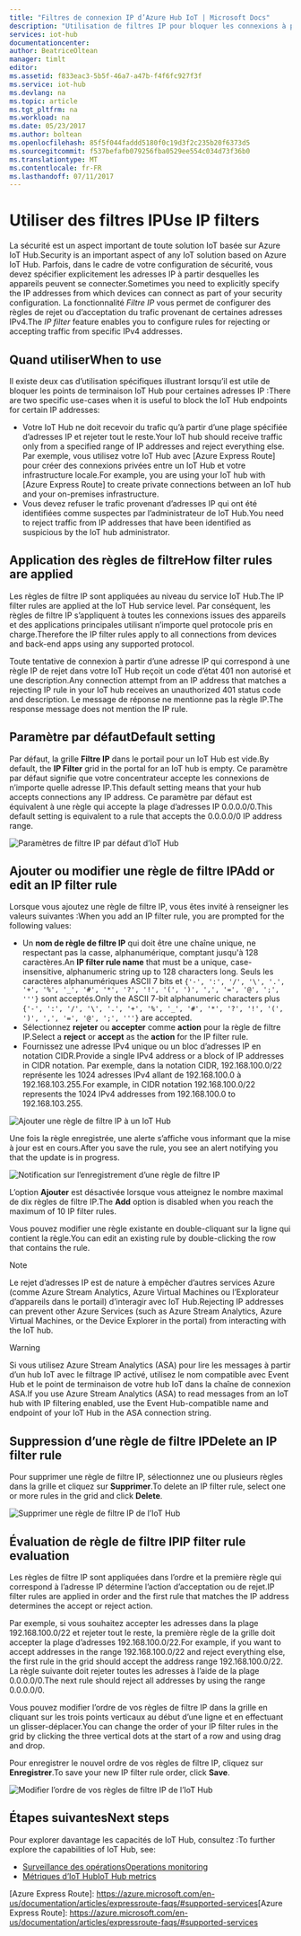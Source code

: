 ```yaml
---
title: "Filtres de connexion IP d’Azure Hub IoT | Microsoft Docs"
description: "Utilisation de filtres IP pour bloquer les connexions à partir d’adresses IP spécifiques pour votre Azure IoT Hub. Vous pouvez bloquer les connexions à partir d’adresses IP individuelles ou de plages d’adresses IP."
services: iot-hub
documentationcenter: 
author: BeatriceOltean
manager: timlt
editor: 
ms.assetid: f833eac3-5b5f-46a7-a47b-f4f6fc927f3f
ms.service: iot-hub
ms.devlang: na
ms.topic: article
ms.tgt_pltfrm: na
ms.workload: na
ms.date: 05/23/2017
ms.author: boltean
ms.openlocfilehash: 85f5f044faddd5180f0c19d3f2c235b20f6373d5
ms.sourcegitcommit: f537befafb079256fba0529ee554c034d73f36b0
ms.translationtype: MT
ms.contentlocale: fr-FR
ms.lasthandoff: 07/11/2017
---
```

# <a name="use-ip-filters"></a><span data-ttu-id="5d55a-104">Utiliser des filtres IP</span><span class="sxs-lookup"><span data-stu-id="5d55a-104">Use IP filters</span></span>

<span data-ttu-id="5d55a-105">La sécurité est un aspect important de toute solution IoT basée sur Azure IoT Hub.</span><span class="sxs-lookup"><span data-stu-id="5d55a-105">Security is an important aspect of any IoT solution based on Azure IoT Hub.</span></span> <span data-ttu-id="5d55a-106">Parfois, dans le cadre de votre configuration de sécurité, vous devez spécifier explicitement les adresses IP à partir desquelles les appareils peuvent se connecter.</span><span class="sxs-lookup"><span data-stu-id="5d55a-106">Sometimes you need to explicitly specify the IP addresses from which devices can connect as part of your security configuration.</span></span> <span data-ttu-id="5d55a-107">La fonctionnalité _Filtre IP_ vous permet de configurer des règles de rejet ou d’acceptation du trafic provenant de certaines adresses IPv4.</span><span class="sxs-lookup"><span data-stu-id="5d55a-107">The _IP filter_ feature enables you to configure rules for rejecting or accepting traffic from specific IPv4 addresses.</span></span>

## <a name="when-to-use"></a><span data-ttu-id="5d55a-108">Quand utiliser</span><span class="sxs-lookup"><span data-stu-id="5d55a-108">When to use</span></span>

<span data-ttu-id="5d55a-109">Il existe deux cas d’utilisation spécifiques illustrant lorsqu’il est utile de bloquer les points de terminaison IoT Hub pour certaines adresses IP :</span><span class="sxs-lookup"><span data-stu-id="5d55a-109">There are two specific use-cases when it is useful to block the IoT Hub endpoints for certain IP addresses:</span></span>

- <span data-ttu-id="5d55a-110">Votre IoT Hub ne doit recevoir du trafic qu’à partir d’une plage spécifiée d’adresses IP et rejeter tout le reste.</span><span class="sxs-lookup"><span data-stu-id="5d55a-110">Your IoT hub should receive traffic only from a specified range of IP addresses and reject everything else.</span></span> <span data-ttu-id="5d55a-111">Par exemple, vous utilisez votre IoT Hub avec [Azure Express Route] pour créer des connexions privées entre un IoT Hub et votre infrastructure locale.</span><span class="sxs-lookup"><span data-stu-id="5d55a-111">For example, you are using your IoT hub with [Azure Express Route] to create private connections between an IoT hub and your on-premises infrastructure.</span></span>
- <span data-ttu-id="5d55a-112">Vous devez refuser le trafic provenant d’adresses IP qui ont été identifiées comme suspectes par l’administrateur de IoT Hub.</span><span class="sxs-lookup"><span data-stu-id="5d55a-112">You need to reject traffic from IP addresses that have been identified as suspicious by the IoT hub administrator.</span></span>

## <a name="how-filter-rules-are-applied"></a><span data-ttu-id="5d55a-113">Application des règles de filtre</span><span class="sxs-lookup"><span data-stu-id="5d55a-113">How filter rules are applied</span></span>

<span data-ttu-id="5d55a-114">Les règles de filtre IP sont appliquées au niveau du service IoT Hub.</span><span class="sxs-lookup"><span data-stu-id="5d55a-114">The IP filter rules are applied at the IoT Hub service level.</span></span> <span data-ttu-id="5d55a-115">Par conséquent, les règles de filtre IP s’appliquent à toutes les connexions issues des appareils et des applications principales utilisant n’importe quel protocole pris en charge.</span><span class="sxs-lookup"><span data-stu-id="5d55a-115">Therefore the IP filter rules apply to all connections from devices and back-end apps using any supported protocol.</span></span>

<span data-ttu-id="5d55a-116">Toute tentative de connexion à partir d’une adresse IP qui correspond à une règle IP de rejet dans votre IoT Hub reçoit un code d’état 401 non autorisé et une description.</span><span class="sxs-lookup"><span data-stu-id="5d55a-116">Any connection attempt from an IP address that matches a rejecting IP rule in your IoT hub receives an unauthorized 401 status code and description.</span></span> <span data-ttu-id="5d55a-117">Le message de réponse ne mentionne pas la règle IP.</span><span class="sxs-lookup"><span data-stu-id="5d55a-117">The response message does not mention the IP rule.</span></span>

## <a name="default-setting"></a><span data-ttu-id="5d55a-118">Paramètre par défaut</span><span class="sxs-lookup"><span data-stu-id="5d55a-118">Default setting</span></span>

<span data-ttu-id="5d55a-119">Par défaut, la grille **Filtre IP** dans le portail pour un IoT Hub est vide.</span><span class="sxs-lookup"><span data-stu-id="5d55a-119">By default, the **IP Filter** grid in the portal for an IoT hub is empty.</span></span> <span data-ttu-id="5d55a-120">Ce paramètre par défaut signifie que votre concentrateur accepte les connexions de n’importe quelle adresse IP.</span><span class="sxs-lookup"><span data-stu-id="5d55a-120">This default setting means that your hub accepts connections any IP address.</span></span> <span data-ttu-id="5d55a-121">Ce paramètre par défaut est équivalent à une règle qui accepte la plage d’adresses IP 0.0.0.0/0.</span><span class="sxs-lookup"><span data-stu-id="5d55a-121">This default setting is equivalent to a rule that accepts the 0.0.0.0/0 IP address range.</span></span>

![Paramètres de filtre IP par défaut d’IoT Hub][img-ip-filter-default]

## <a name="add-or-edit-an-ip-filter-rule"></a><span data-ttu-id="5d55a-123">Ajouter ou modifier une règle de filtre IP</span><span class="sxs-lookup"><span data-stu-id="5d55a-123">Add or edit an IP filter rule</span></span>

<span data-ttu-id="5d55a-124">Lorsque vous ajoutez une règle de filtre IP, vous êtes invité à renseigner les valeurs suivantes :</span><span class="sxs-lookup"><span data-stu-id="5d55a-124">When you add an IP filter rule, you are prompted for the following values:</span></span>

- <span data-ttu-id="5d55a-125">Un **nom de règle de filtre IP** qui doit être une chaîne unique, ne respectant pas la casse, alphanumérique, comptant jusqu'à 128 caractères.</span><span class="sxs-lookup"><span data-stu-id="5d55a-125">An **IP filter rule name** that must be a unique, case-insensitive, alphanumeric string up to 128 characters long.</span></span> <span data-ttu-id="5d55a-126">Seuls les caractères alphanumériques ASCII 7 bits et `{'-', ':', '/', '\', '.', '+', '%', '_', '#', '*', '?', '!', '(', ')', ',', '=', '@', ';', '''}` sont acceptés.</span><span class="sxs-lookup"><span data-stu-id="5d55a-126">Only the ASCII 7-bit alphanumeric characters plus `{'-', ':', '/', '\', '.', '+', '%', '_', '#', '*', '?', '!', '(', ')', ',', '=', '@', ';', '''}` are accepted.</span></span>
- <span data-ttu-id="5d55a-127">Sélectionnez **rejeter** ou **accepter** comme **action** pour la règle de filtre IP.</span><span class="sxs-lookup"><span data-stu-id="5d55a-127">Select a **reject** or **accept** as the **action** for the IP filter rule.</span></span>
- <span data-ttu-id="5d55a-128">Fournissez une adresse IPv4 unique ou un bloc d’adresses IP en notation CIDR.</span><span class="sxs-lookup"><span data-stu-id="5d55a-128">Provide a single IPv4 address or a block of IP addresses in CIDR notation.</span></span> <span data-ttu-id="5d55a-129">Par exemple, dans la notation CIDR, 192.168.100.0/22 représente les 1024 adresses IPv4 allant de 192.168.100.0 à 192.168.103.255.</span><span class="sxs-lookup"><span data-stu-id="5d55a-129">For example, in CIDR notation 192.168.100.0/22 represents the 1024 IPv4 addresses from 192.168.100.0 to 192.168.103.255.</span></span>

![Ajouter une règle de filtre IP à un IoT Hub][img-ip-filter-add-rule]

<span data-ttu-id="5d55a-131">Une fois la règle enregistrée, une alerte s’affiche vous informant que la mise à jour est en cours.</span><span class="sxs-lookup"><span data-stu-id="5d55a-131">After you save the rule, you see an alert notifying you that the update is in progress.</span></span>

![Notification sur l’enregistrement d’une règle de filtre IP][img-ip-filter-save-new-rule]

<span data-ttu-id="5d55a-133">L’option **Ajouter** est désactivée lorsque vous atteignez le nombre maximal de dix règles de filtre IP.</span><span class="sxs-lookup"><span data-stu-id="5d55a-133">The **Add** option is disabled when you reach the maximum of 10 IP filter rules.</span></span>

<span data-ttu-id="5d55a-134">Vous pouvez modifier une règle existante en double-cliquant sur la ligne qui contient la règle.</span><span class="sxs-lookup"><span data-stu-id="5d55a-134">You can edit an existing rule by double-clicking the row that contains the rule.</span></span>

> [!NOTE]
> <span data-ttu-id="5d55a-135">Le rejet d’adresses IP est de nature à empêcher d’autres services Azure (comme Azure Stream Analytics, Azure Virtual Machines ou l’Explorateur d’appareils dans le portail) d’interagir avec IoT Hub.</span><span class="sxs-lookup"><span data-stu-id="5d55a-135">Rejecting IP addresses can prevent other Azure Services (such as Azure Stream Analytics, Azure Virtual Machines, or the Device Explorer in the portal) from interacting with the IoT hub.</span></span>

> [!WARNING]
> <span data-ttu-id="5d55a-136">Si vous utilisez Azure Stream Analytics (ASA) pour lire les messages à partir d’un hub IoT avec le filtrage IP activé, utilisez le nom compatible avec Event Hub et le point de terminaison de votre hub IoT dans la chaîne de connexion ASA.</span><span class="sxs-lookup"><span data-stu-id="5d55a-136">If you use Azure Stream Analytics (ASA) to read messages from an IoT hub with IP filtering enabled, use the Event Hub-compatible name and endpoint of your IoT Hub in the ASA connection string.</span></span>

## <a name="delete-an-ip-filter-rule"></a><span data-ttu-id="5d55a-137">Suppression d’une règle de filtre IP</span><span class="sxs-lookup"><span data-stu-id="5d55a-137">Delete an IP filter rule</span></span>

<span data-ttu-id="5d55a-138">Pour supprimer une règle de filtre IP, sélectionnez une ou plusieurs règles dans la grille et cliquez sur **Supprimer**.</span><span class="sxs-lookup"><span data-stu-id="5d55a-138">To delete an IP filter rule, select one or more rules in the grid and click **Delete**.</span></span>

![Supprimer une règle de filtre IP de l’IoT Hub][img-ip-filter-delete-rule]

## <a name="ip-filter-rule-evaluation"></a><span data-ttu-id="5d55a-140">Évaluation de règle de filtre IP</span><span class="sxs-lookup"><span data-stu-id="5d55a-140">IP filter rule evaluation</span></span>

<span data-ttu-id="5d55a-141">Les règles de filtre IP sont appliquées dans l’ordre et la première règle qui correspond à l’adresse IP détermine l’action d’acceptation ou de rejet.</span><span class="sxs-lookup"><span data-stu-id="5d55a-141">IP filter rules are applied in order and the first rule that matches the IP address determines the accept or reject action.</span></span>

<span data-ttu-id="5d55a-142">Par exemple, si vous souhaitez accepter les adresses dans la plage 192.168.100.0/22 et rejeter tout le reste, la première règle de la grille doit accepter la plage d’adresses 192.168.100.0/22.</span><span class="sxs-lookup"><span data-stu-id="5d55a-142">For example, if you want to accept addresses in the range 192.168.100.0/22 and reject everything else, the first rule in the grid should accept the address range 192.168.100.0/22.</span></span> <span data-ttu-id="5d55a-143">La règle suivante doit rejeter toutes les adresses à l’aide de la plage 0.0.0.0/0.</span><span class="sxs-lookup"><span data-stu-id="5d55a-143">The next rule should reject all addresses by using the range 0.0.0.0/0.</span></span>

<span data-ttu-id="5d55a-144">Vous pouvez modifier l’ordre de vos règles de filtre IP dans la grille en cliquant sur les trois points verticaux au début d’une ligne et en effectuant un glisser-déplacer.</span><span class="sxs-lookup"><span data-stu-id="5d55a-144">You can change the order of your IP filter rules in the grid by clicking the three vertical dots at the start of a row and using drag and drop.</span></span>

<span data-ttu-id="5d55a-145">Pour enregistrer le nouvel ordre de vos règles de filtre IP, cliquez sur **Enregistrer**.</span><span class="sxs-lookup"><span data-stu-id="5d55a-145">To save your new IP filter rule order, click **Save**.</span></span>

![Modifier l’ordre de vos règles de filtre IP de l’IoT Hub][img-ip-filter-rule-order]

## <a name="next-steps"></a><span data-ttu-id="5d55a-147">Étapes suivantes</span><span class="sxs-lookup"><span data-stu-id="5d55a-147">Next steps</span></span>

<span data-ttu-id="5d55a-148">Pour explorer davantage les capacités de IoT Hub, consultez :</span><span class="sxs-lookup"><span data-stu-id="5d55a-148">To further explore the capabilities of IoT Hub, see:</span></span>

- <span data-ttu-id="5d55a-149">[Surveillance des opérations][lnk-monitor]</span><span class="sxs-lookup"><span data-stu-id="5d55a-149">[Operations monitoring][lnk-monitor]</span></span>
- <span data-ttu-id="5d55a-150">[Métriques d’IoT Hub][lnk-metrics]</span><span class="sxs-lookup"><span data-stu-id="5d55a-150">[IoT Hub metrics][lnk-metrics]</span></span>

<!-- Images -->
[img-ip-filter-default]: ./media/iot-hub-ip-filtering/ip-filter-default.png
[img-ip-filter-add-rule]: ./media/iot-hub-ip-filtering/ip-filter-add-rule.png
[img-ip-filter-save-new-rule]: ./media/iot-hub-ip-filtering/ip-filter-save-new-rule.png
[img-ip-filter-delete-rule]: ./media/iot-hub-ip-filtering/ip-filter-delete-rule.png
[img-ip-filter-rule-order]: ./media/iot-hub-ip-filtering/ip-filter-rule-order.png


<!-- Links -->

[IoT Hub developer guide]: iot-hub-devguide.md
<span data-ttu-id="5d55a-151">[Azure Express Route]:  https://azure.microsoft.com/en-us/documentation/articles/expressroute-faqs/#supported-services</span><span class="sxs-lookup"><span data-stu-id="5d55a-151">[Azure Express Route]:  https://azure.microsoft.com/en-us/documentation/articles/expressroute-faqs/#supported-services</span></span>

[lnk-monitor]: iot-hub-operations-monitoring.md
[lnk-metrics]: iot-hub-metrics.md
